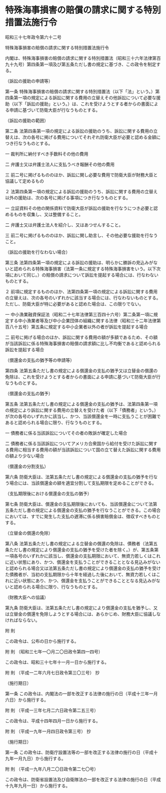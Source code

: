 # 特殊海事損害の賠償の請求に関する特別措置法施行令

昭和三十七年政令第六十二号

特殊海事損害の賠償の請求に関する特別措置法施行令

内閣は、特殊海事損害の賠償の請求に関する特別措置法（昭和三十六年法律第百九十九号）第四条第一項及び第五条ただし書の規定に基づき、この政令を制定する。

（訴訟の援助の申請等）

第一条 特殊海事損害の賠償の請求に関する特別措置法（以下「法」という。）第四条第一項の規定による訴訟に関する費用の立替えその他訴訟について必要な援助（以下「訴訟の援助」という。）は、これを受けようとする者からの書面による申請に基づいて防衛大臣が行なうものとする。

（訴訟の援助の範囲）

第二条 法第四条第一項の規定による訴訟の援助のうち、訴訟に関する費用の立替えは、次の各号に掲げる費用についてそれぞれ防衛大臣が必要と認める金額につき行なうものとする。

一 裁判所に納付すべき手数料その他の費用

二 弁護士又は弁護士法人に支払うべき報酬その他の費用

三 前二号に掲げるもののほか、訴訟に関し必要な費用で防衛大臣が財務大臣と協議して定めるもの

２ 法第四条第一項の規定による訴訟の援助のうち、訴訟に関する費用の立替え以外の援助は、次の各号に掲げる事項につき行なうものとする。

一 立証資料その他の関係資料で防衛大臣が訴訟の援助を行なうにつき必要と認めるものを収集し、又は整備すること。

二 弁護士又は弁護士法人を紹介し、又はあつせんすること。

三 前二号に掲げるもののほか、訴訟に関し助言し、その他必要な援助を行なうこと。

（訴訟の援助を行なわない場合）

第三条 法第四条第一項の規定による訴訟の援助は、明らかに勝訴の見込みがないと認められる特殊海事損害（法第一条に規定する特殊海事損害をいう。以下次項において同じ。）の賠償の請求について訴訟を提起する場合には、行なわないものとする。

２ 前項に規定するもののほか、法第四条第一項の規定による訴訟に関する費用の立替えは、次の各号のいずれかに該当する場合には、行なわないものとする。ただし、防衛大臣が特に必要があると認めた場合は、この限りでない。

一 中小漁業融資保証法（昭和二十七年法律第三百四十六号）第二条第一項に規定する中小漁業者等及び中小企業団体の組織に関する法律（昭和三十二年法律第百八十五号）第五条に規定する中小企業者以外の者が訴訟を提起する場合

二 前号に掲げる場合のほか、訴訟に関する費用の額が多額であるため、その額が当該訴訟に係る特殊海事損害の賠償の請求額に比し不均衡であると認められる訴訟を提起する場合

（償還金の支払の猶予等の申請等）

第四条 法第五条ただし書の規定による償還金の支払の猶予又は立替金の償還の免除は、これを受けようとする者からの書面による申請に基づいて防衛大臣が行なうものとする。

（償還金の支払の猶予）

第五条 法第五条ただし書の規定による償還金の支払の猶予は、法第四条第一項の規定により訴訟に関する費用の立替えを受けた者（以下「債務者」という。）が次の各号のいずれかに該当し、かつ、当該償還金を一時に支払うことが困難であると認められる場合に限り、行なうものとする。

一 債務者に係る当該訴訟についてその者の敗訴が確定した場合

二 債務者に係る当該訴訟についてアメリカ合衆国から給付を受けた訴訟に関する費用に相当する費用の額が当該訴訟について国の立て替えた訴訟に関する費用の額より少ない場合

（償還金の分割支払）

第六条 防衛大臣は、法第五条ただし書の規定による償還金の支払の猶予を行なう場合には、当該償還金の額を適宜分割して支払期限を定めることができる。

（支払期限後における償還金の支払の猶予）

第七条 防衛大臣は、償還金の支払期限後においても、当該償還金について法第五条ただし書の規定による償還金の支払の猶予を行なうことができる。この場合においては、すでに発生した支払の遅滞に係る損害賠償金は、徴収すべきものとする。

（立替金の償還の免除）

第八条 法第五条ただし書の規定による立替金の償還の免除は、債務者（法第五条ただし書の規定により償還金の支払の猶予を受けた者を除く。）が、第五条第一項各号のいずれかに該当し、償還金の支払期限において、無資力若しくはこれに近い状態にあり、かつ、償還金を支払うことができることとなる見込みがないと認められる場合又は法第五条ただし書の規定により償還金の支払の猶予を受けた債務者が、当初の支払期限から十年を経過した後において、無資力若しくはこれに近い状態にあり、かつ、償還金を支払うことができることとなる見込みがないと認められる場合に限り、行なうものとする。

（財務大臣への協議）

第九条 防衛大臣は、法第五条ただし書の規定により償還金の支払を猶予し、又は立替金の償還を免除しようとする場合には、あらかじめ、財務大臣に協議しなければならない。

附 則

この政令は、公布の日から施行する。

附 則 （昭和三七年一〇月二〇日政令第四一四号）

この政令は、昭和三十七年十一月一日から施行する。

附 則 （平成一二年六月七日政令第三〇三号） 抄

（施行期日）

第一条 この政令は、内閣法の一部を改正する法律の施行の日（平成十三年一月六日）から施行する。

附 則 （平成一三年七月二六日政令第二五三号）

この政令は、平成十四年四月一日から施行する。

附 則 （平成一九年一月四日政令第三号） 抄

（施行期日）

第一条 この政令は、防衛庁設置法等の一部を改正する法律の施行の日（平成十九年一月九日）から施行する。

附 則 （平成一九年八月二〇日政令第二七〇号）

この政令は、防衛省設置法及び自衛隊法の一部を改正する法律の施行の日（平成十九年九月一日）から施行する。
